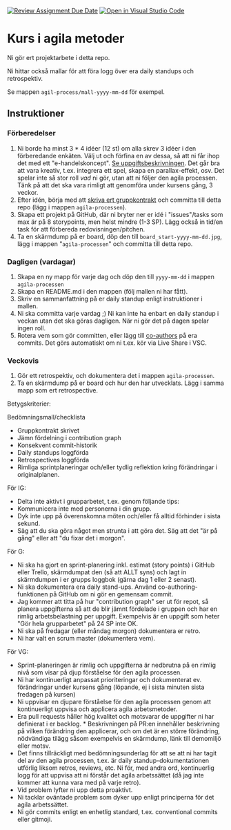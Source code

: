 [![Review Assignment Due Date](https://classroom.github.com/assets/deadline-readme-button-24ddc0f5d75046c5622901739e7c5dd533143b0c8e959d652212380cedb1ea36.svg)](https://classroom.github.com/a/A3_U78Np)
[![Open in Visual Studio Code](https://classroom.github.com/assets/open-in-vscode-718a45dd9cf7e7f842a935f5ebbe5719a5e09af4491e668f4dbf3b35d5cca122.svg)](https://classroom.github.com/online_ide?assignment_repo_id=13152107&assignment_repo_type=AssignmentRepo)
# Kurs i agila metoder
Ni gör ert projektarbete i detta repo.

Ni hittar också mallar för att föra logg över era daily standups och retrospektiv.

Se mappen `agil-process/mall-yyyy-mm-dd` för exempel.

## Instruktioner
### Förberedelser
1. Ni borde ha minst 3 * 4 idéer (12 st) om alla skrev 3 idéer i den förberedande enkäten. Välj ut och förfina en av dessa, så att ni får ihop det med ett "e-handelskoncept". [Se uppgiftsbeskrivningen](https://postmodernistx.github.io/curly-broccoli/todo/3-grupparbete.html). Det går bra att vara kreativ, t.ex. integrera ett spel, skapa en parallax-effekt, osv. Det spelar inte så stor roll _vad_ ni gör, utan att ni följer den agila processen. Tänk på att det ska vara rimligt att genomföra under kursens gång, 3 veckor.
2. Efter idén, börja med att [skriva ert gruppkontrakt](https://postmodernistx.github.io/curly-broccoli/todo/4-gruppkontrakt.html) och committa till detta repo (lägg i mappen `agila-processen`).
3. Skapa ett projekt på GitHub, där ni bryter ner er idé i "issues"/tasks som max är på 8 storypoints, men helst mindre (1-3 SP). Lägg också in tid/en task för att förbereda redovisningen/pitchen.
4. Ta en skärmdump på er board, döp den till `board_start-yyyy-mm-dd.jpg`, lägg i mappen "`agila-processen`" och committa till detta repo.

### Dagligen (vardagar)
1. Skapa en ny mapp för varje dag och döp den till `yyyy-mm-dd` i mappen `agila-processen`
2. Skapa en README.md i den mappen (följ mallen ni har fått).
3. Skriv en sammanfattning på er daily standup enligt instruktioner i mallen.
4. Ni ska committa varje vardag ;) Ni kan inte ha enbart en daily standup i veckan utan det ska göras dagligen. När ni gör det på dagen spelar ingen roll.
5. Rotera vem som gör committen, eller lägg till [co-authors](https://docs.github.com/en/pull-requests/committing-changes-to-your-project/creating-and-editing-commits/creating-a-commit-with-multiple-authors#creating-co-authored-commits-on-the-command-line) på era commits. Det görs automatiskt om ni t.ex. kör via Live Share i VSC.

### Veckovis
1. Gör ett retrospektiv, och dokumentera det i mappen `agila-processen`.
2. Ta en skärmdump på er board och hur den har utvecklats. Lägg i samma mapp som ert retrospective.


Betygskriterier:

Bedömningsmall/checklista

* Gruppkontrakt skrivet
* Jämn fördelning i contribution graph
* Konsekvent commit-historik
* Daily standups loggförda
* Retrospectives loggförda
* Rimliga sprintplaneringar och/eller tydlig reflektion kring förändringar i originalplanen.

För IG:

* Delta inte aktivt i grupparbetet, t.ex. genom följande tips:
* Kommunicera inte med personerna i din grupp.
* Dyk inte upp på överenskomna möten och/eller få alltid förhinder i sista sekund.
* Säg att du ska göra något men strunta i att göra det. Säg att det "är på gång" eller att "du fixar det i      morgon".

För G:

* Ni ska ha gjort en sprint-planering inkl. estimat (story points) i GitHub eller Trello, skärmdumpat den (så att ALLT syns) och lagt in skärmdumpen i er grupps loggbok (gärna dag 1 eller 2 senast).
* Ni ska dokumentera era daily stand-ups. Använd co-authoring-funktionen på GitHub om ni gör en gemensam commit.
* Jag kommer att titta på hur "contribution graph" ser ut för repot, så planera uppgifterna så att de blir jämnt fördelade i gruppen och har en rimlig arbetsbelastning per uppgift. Exempelvis är en uppgift som heter "Gör hela grupparbetet" på 24 SP inte OK.
* Ni ska på fredagar (eller måndag morgon) dokumentera er retro.
* Ni har valt en scrum master (dokumentera vem).

För VG:
    
* Sprint-planeringen är rimlig och uppgifterna är nedbrutna på en rimlig nivå som visar på djup förståelse för den agila processen.
* Ni har kontinuerligt anpassat prioriteringar och dokumenterat ev. förändringar under kursens gång (löpande, ej i sista minuten sista fredagen på kursen)
* Ni uppvisar en djupare förståelse för den agila processen genom att kontinuerligt uppvisa och applicera agila arbetsmetoder.
* Era pull requests håller hög kvalitet och motsvarar de uppgifter ni har definierat i er backlog. * Beskrivningen på PR:en innehåller beskrivning på vilken förändring den applicerar, och om det är en större förändring, nödvändiga tilägg såsom exempelvis en skärmdump, länk till demomiljö eller motsv.
* Det finns tillräckligt med bedömningsunderlag för att se att ni har tagit del av den agila processen, t.ex. är daily standup-dokumentationen utförlig liksom retros, reviews, etc. Ni för, med andra ord, kontinuerlig logg för att uppvisa att ni förstår det agila arbetssättet (då jag inte kommer att kunna vara med på varje retro).
* Vid problem lyfter ni upp detta proaktivt.
* Ni tacklar oväntade problem som dyker upp enligt principerna för det agila arbetssättet.
* Ni gör commits enligt en enhetlig standard, t.ex. conventional commits eller gitmoji.
